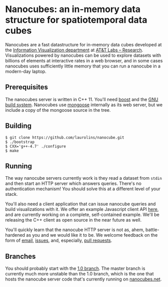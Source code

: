 # Nanocubes: an in-memory data structure for spatiotemporal data cubes

Nanocubes are a fast datastructure for in-memory data cubes developed
at the
[Information Visualization department](http://www.research.att.com/~infovis)
at [AT&T Labs – Research](http://www.research.att.com). Visualizations
powered by nanocubes can be used to explore datasets with billions of
elements at interactive rates in a web browser, and in some cases nanocubes
uses sufficiently little memory that you can run a nanocube in a
modern-day laptop.


## Prerequisites

The nanocubes server is written in C++ 11. You'll need
[boost](http://www.boost.org) and the
[GNU build system](http://www.gnu.org/software/autoconf/). Nanocubes
use [mongoose](https://github.com/valenok/mongoose) internally as its
web server, but we include a copy of the mongoose source in the tree.


## Building

    $ git clone https://github.com/laurolins/nanocube.git
    $ ./bootstrap
	$ CXX='g++-4.7' ./configure
	$ make


## Running

The way nanocube servers currently work is they read a dataset from
`stdin` and then start an HTTP server which answers queries. There's
no authentication mechanism! You should solve this at a different
level of your stack.

You'll also need a client application that can issue nanocube queries
and build visualizations with it. We offer an example Javascript
client API
[here](https://github.com/laurolins/nanocube/tree/1.0/api/js), and are
currently working on a complete, self-contained example. We'll
be releasing the C++ client as open source in the near future as well.

You'll quickly learn that the nanocube HTTP server is not as, ahem,
battle-hardened as you and we would like it to be. We welcome feedback
on the form of [email](mailto:cscheid@research.att.com),
[issues](http://github.com/laurolins/nanocube/issues), and,
especially,
[pull requests](http://github.com/laurolins/nanocube/pulls).


## Branches

You should probably start with the
[1.0 branch](https://github.com/laurolins/nanocube/tree/1.0).  The
master branch is currently much more unstable than the 1.0 branch,
which is the one that hosts the nanocube server code that's currently
running on [nanocubes.net](http://nanocubes.net).
